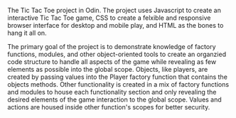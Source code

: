 The Tic Tac Toe project in Odin. The project uses Javascript to create an 
interactive Tic Tac Toe game, CSS to create a felxible and responsive browser
interface for desktop and mobile play, and HTML as the bones to hang it all on.

The primary goal of the project is to demonstrate knowledge of factory functions,
modules, and other object-oriented tools to create an organzied code structure 
to handle all aspects of the game while revealing as few elements as possible 
into the global scope. Objects, like players, are created by passing values into the
Player factory function that contains the objects methods. Other functionality
is created in a mix of factory functions and modules to house each functionality section
and only revealing the desired elements of the game interaction to the global scope. 
Values and actions are housed inside other function's scopes for better security.